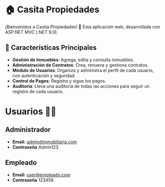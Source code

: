 # 🏠 Casita Propiedades

¡Bienvenidos a Casita Propiedades! 🎉 Esta aplicación web, desarrollada con ASP.NET MVC (.NET 9.0).

## 🌟 Características Principales

- **Gestión de Inmuebles**: Agrega, edita y consulta inmuebles.
- **Administración de Contratos**: Crea, renueva y gestiona contratos.
- **Módulo de Usuarios**: Organiza y administra el perfil de cada usuario, con autenticación y seguridad.
- **Control de Pagos**: Registra y sigue los pagos.
- **Auditoría**: Lleva una auditoria de todas las acciones para seguir un registro de cada usuario.

# Usuarios 🧑‍💻

## Administrador

- **Email:**
  admin@inmobiliaria.com
- **Contraseña**
  Admin123

## Empleado

- **Email:**
  user@empleado.com
- **Contraseña**
  123456
